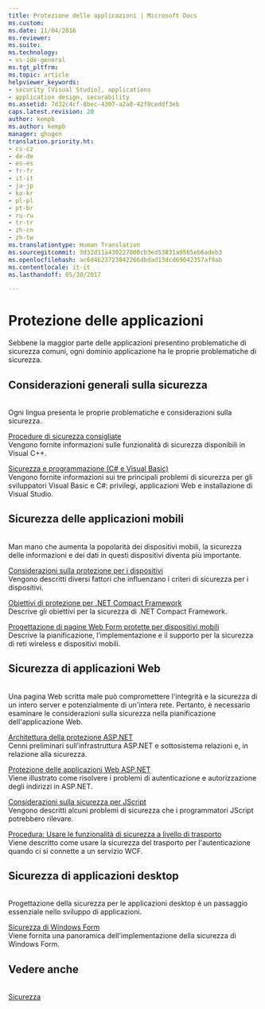 ```yaml
---
title: Protezione delle applicazioni | Microsoft Docs
ms.custom: 
ms.date: 11/04/2016
ms.reviewer: 
ms.suite: 
ms.technology:
- vs-ide-general
ms.tgt_pltfrm: 
ms.topic: article
helpviewer_keywords:
- security [Visual Studio], applications
- application design, securability
ms.assetid: 7d32c4cf-8bec-4307-a2a8-42f0ceddf3eb
caps.latest.revision: 20
author: kempb
ms.author: kempb
manager: ghogen
translation.priority.ht:
- cs-cz
- de-de
- es-es
- fr-fr
- it-it
- ja-jp
- ko-kr
- pl-pl
- pt-br
- ru-ru
- tr-tr
- zh-cn
- zh-tw
ms.translationtype: Human Translation
ms.sourcegitcommit: 3d32d11a430227800cb3ed53831a9565eb6adeb3
ms.openlocfilehash: ac6d4b23723842266dbdad13dcd69042357af9ab
ms.contentlocale: it-it
ms.lasthandoff: 05/30/2017

---
```

# Protezione delle applicazioni
<a id="securing-applications" class="xliff"></a>
Sebbene la maggior parte delle applicazioni presentino problematiche di sicurezza comuni, ogni dominio applicazione ha le proprie problematiche di sicurezza.  
  
## Considerazioni generali sulla sicurezza
<a id="general-security-considerations" class="xliff"></a>  
 Ogni lingua presenta le proprie problematiche e considerazioni sulla sicurezza.  
  
 [Procedure di sicurezza consigliate](/cpp/top/security-best-practices-for-cpp)  
 Vengono fornite informazioni sulle funzionalità di sicurezza disponibili in Visual C++.  
  
 [Sicurezza e programmazione (C# e Visual Basic)](http://msdn.microsoft.com/en-us/227e2863-cf09-4c28-9611-bcd82be5e994)  
 Vengono fornite informazioni sui tre principali problemi di sicurezza per gli sviluppatori Visual Basic e C#: privilegi, applicazioni Web e installazione di Visual Studio.  
  
## Sicurezza delle applicazioni mobili
<a id="securing-mobile-applications" class="xliff"></a>  
 Man mano che aumenta la popolarità dei dispositivi mobili, la sicurezza delle informazioni e dei dati in questi dispositivi diventa più importante.  
  
 [Considerazioni sulla protezione per i dispositivi](http://msdn.microsoft.com/en-us/45fab484-8718-452e-8210-04fda3c6cb87)  
 Vengono descritti diversi fattori che influenzano i criteri di sicurezza per i dispositivi.  
  
 [Obiettivi di protezione per .NET Compact Framework](http://msdn.microsoft.com/en-us/64ac2770-e2bc-40a3-abbf-56c8a2c0e364)  
 Descrive gli obiettivi per la sicurezza di .NET Compact Framework.  
  
 [Progettazione di pagine Web Form protette per dispositivi mobili](http://msdn.microsoft.com/en-us/b69727c1-f81f-4221-a116-8f92f769365f)  
 Descrive la pianificazione, l’implementazione e il supporto per la sicurezza di reti wireless e dispositivi mobili.  
  
## Sicurezza di applicazioni Web
<a id="securing-web-applications" class="xliff"></a>  
 Una pagina Web scritta male può compromettere l'integrità e la sicurezza di un intero server e potenzialmente di un'intera rete. Pertanto, è necessario esaminare le considerazioni sulla sicurezza nella pianificazione dell'applicazione Web.  
  
 [Architettura della protezione ASP.NET](http://msdn.microsoft.com/Library/c34d6f4f-f64d-4697-bd32-02dd2ddf726f)  
 Cenni preliminari sull’infrastruttura ASP.NET e sottosistema relazioni e, in relazione alla sicurezza.  
  
 [Protezione delle applicazioni Web ASP.NET](http://msdn.microsoft.com/Library/658d0430-1644-4744-b52d-08b0d6fcacb8)  
 Viene illustrato come risolvere i problemi di autenticazione e autorizzazione degli indirizzi in ASP.NET.  
  
 [Considerazioni sulla sicurezza per JScript](http://msdn.microsoft.com/en-us/8572efc9-071a-472d-a1a4-f0a3b42644c1)  
 Vengono descritti alcuni problemi di sicurezza che i programmatori JScript potrebbero rilevare.  
  
 [Procedura: Usare le funzionalità di sicurezza a livello di trasporto](http://msdn.microsoft.com/en-us/16210e41-5492-4cc8-9002-7366b1fc7297)  
 Viene descritto come usare la sicurezza del trasporto per l'autenticazione quando ci si connette a un servizio WCF.  
  
## Sicurezza di applicazioni desktop
<a id="securing-desktop-applications" class="xliff"></a>  
 Progettazione della sicurezza per le applicazioni desktop è un passaggio essenziale nello sviluppo di applicazioni.  
  
 [Sicurezza di Windows Form](/dotnet/framework/winforms/windows-forms-security)  
 Viene fornita una panoramica dell'implementazione della sicurezza di Windows Form.  
  
## Vedere anche
<a id="see-also" class="xliff"></a>  
 [Sicurezza](../ide/security-in-visual-studio.md)
